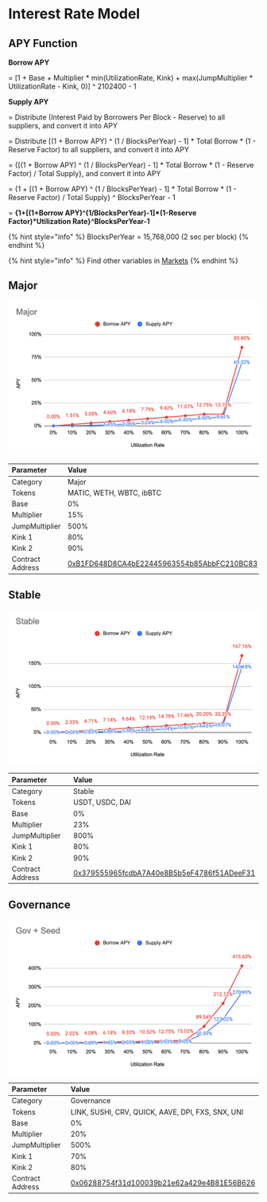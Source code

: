 # Interest Rate Model

## APY Function

**Borrow APY**

= \[1 + Base + Multiplier \* min\(UtilizationRate, Kink\) + max\(JumpMultiplier \* UtilizationRate - Kink, 0\)\] ^ 2102400 - 1

**Supply APY**

= Distribute \(Interest Paid by Borrowers Per Block - Reserve\) to all suppliers, and convert it into APY

= Distribute \[\(1 + Borrow APY\) ^ \(1 / BlocksPerYear\) - 1\] \* Total Borrow \* \(1 - Reserve Factor\) to all suppliers, and convert it into APY

= {\[\(1 + Borrow APY\) ^ \(1 / BlocksPerYear\) - 1\] \* Total Borrow \* \(1 - Reserve Factor\) / Total Supply}, and convert it into APY

= {1 + \[\(1 + Borrow APY\) ^ \(1 / BlocksPerYear\) - 1\] \* Total Borrow \* \(1 - Reserve Factor\) / Total Supply} ^ BlocksPerYear - 1

= **{1+\[\(1+Borrow APY\)^\(1/BlocksPerYear\)-1\]\*\(1-Reserve Factor\)\*Utilization Rate}^BlocksPerYear-1**

{% hint style="info" %}
BlocksPerYear = 15,768,000 \(2 sec per block\)
{% endhint %}

{% hint style="info" %}
Find other variables in [Markets](https://app.cream.finance/markets)
{% endhint %}

## Major

![](../.gitbook/assets/jie-tu-20210629-xia-wu-6.51.43.png)

| Parameter | Value |
| :--- | :--- |
| Category | Major |
| Tokens | MATIC, WETH, WBTC, ibBTC |
| Base | 0% |
| Multiplier | 15% |
| JumpMultiplier | 500% |
| Kink 1 | 80% |
| Kink 2 | 90% |
| Contract Address | [0xB1FD648D8CA4bE22445963554b85AbbFC210BC83](https://polygonscan.com/address/0xB1FD648D8CA4bE22445963554b85AbbFC210BC83) |

## Stable

![](../.gitbook/assets/jie-tu-20210629-xia-wu-6.36.02.png)

| Parameter | Value |
| :--- | :--- |
| Category | Stable |
| Tokens | USDT, USDC, DAI |
| Base | 0% |
| Multiplier | 23% |
| JumpMultiplier | 800% |
| Kink 1 | 80% |
| Kink 2 | 90% |
| Contract Address | [0x379555965fcdbA7A40e8B5b5eF4786f51ADeeF31](https://polygonscan.com/address/0x379555965fcdbA7A40e8B5b5eF4786f51ADeeF31) |

## Governance

![](../.gitbook/assets/jie-tu-20210629-xia-wu-6.52.39.png)

| Parameter | Value |
| :--- | :--- |
| Category | Governance |
| Tokens | LINK, SUSHI, CRV, QUICK, AAVE, DPI, FXS, SNX, UNI |
| Base | 0% |
| Multiplier | 20% |
| JumpMultiplier | 500% |
| Kink 1 | 70% |
| Kink 2 | 80% |
| Contract Address | [0x06288754f31d100039b21e62a429e4B81E56B626](https://polygonscan.com/address/0x06288754f31d100039b21e62a429e4B81E56B626) |

